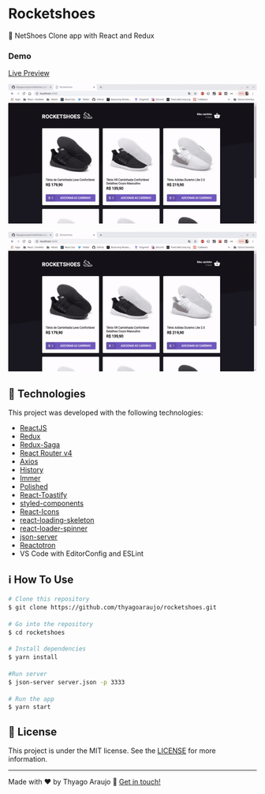 # Rocketshoes

:shoe: NetShoes Clone app with React and Redux

### Demo

[Live Preview](https://rocketshoes-react.netlify.com)

![Demo](demo.gif)

![Demo](demo2.gif)

## :rocket: Technologies

This project was developed with the following technologies:

- [ReactJS](https://reactjs.org/)
- [Redux](https://redux.js.org/)
- [Redux-Saga](https://redux-saga.js.org/)
- [React Router v4](https://github.com/ReactTraining/react-router)
- [Axios](https://github.com/axios/axios)
- [History](https://www.npmjs.com/package/history)
- [Immer](https://github.com/immerjs/immer)
- [Polished](https://polished.js.org/)
- [React-Toastify](https://fkhadra.github.io/react-toastify/)
- [styled-components](https://www.styled-components.com/)
- [React-Icons](https://react-icons.netlify.com/)
- [react-loading-skeleton](https://github.com/dvtng/react-loading-skeleton)
- [react-loader-spinner](https://github.com/mhnpd/react-loader-spinner)
- [json-server](https://github.com/typicode/json-server)
- [Reactotron](https://infinite.red/reactotron)
- VS Code with EditorConfig and ESLint

## :information_source: How To Use

```bash
# Clone this repository
$ git clone https://github.com/thyagoaraujo/rocketshoes.git

# Go into the repository
$ cd rocketshoes

# Install dependencies
$ yarn install

#Run server
$ json-server server.json -p 3333

# Run the app
$ yarn start
```

## :memo: License

This project is under the MIT license. See the [LICENSE](https://github.com/thyagoaraujo/rocketshoes/blob/master/LICENSE.md) for more information.

---

Made with ♥ by Thyago Araujo :wave: [Get in touch!](https://www.linkedin.com/in/thyagosantosaraujo/)
